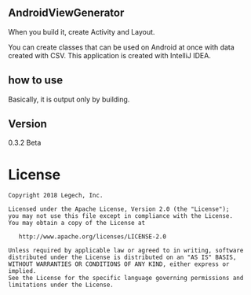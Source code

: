 ## AndroidViewGenerator

When you build it, create Activity and Layout.

You can create classes that can be used on Android at once with data created with CSV.
This application is created with IntelliJ IDEA.

## how to use
   
Basically, it is output only by building.

## Version

0.3.2 Beta

License
=======

    Copyright 2018 Legech, Inc.

    Licensed under the Apache License, Version 2.0 (the "License");
    you may not use this file except in compliance with the License.
    You may obtain a copy of the License at

       http://www.apache.org/licenses/LICENSE-2.0

    Unless required by applicable law or agreed to in writing, software
    distributed under the License is distributed on an "AS IS" BASIS,
    WITHOUT WARRANTIES OR CONDITIONS OF ANY KIND, either express or implied.
    See the License for the specific language governing permissions and
    limitations under the License.